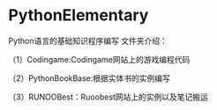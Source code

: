 # PythonElementary
Python语言的基础知识程序编写
文件夹介绍：

（1）Codingame:Codingame网站上的游戏编程代码

（2）PythonBookBase:根据实体书的实例编写

（3）RUNOOBest：Ruoobest网站上的实例以及笔记搬运


